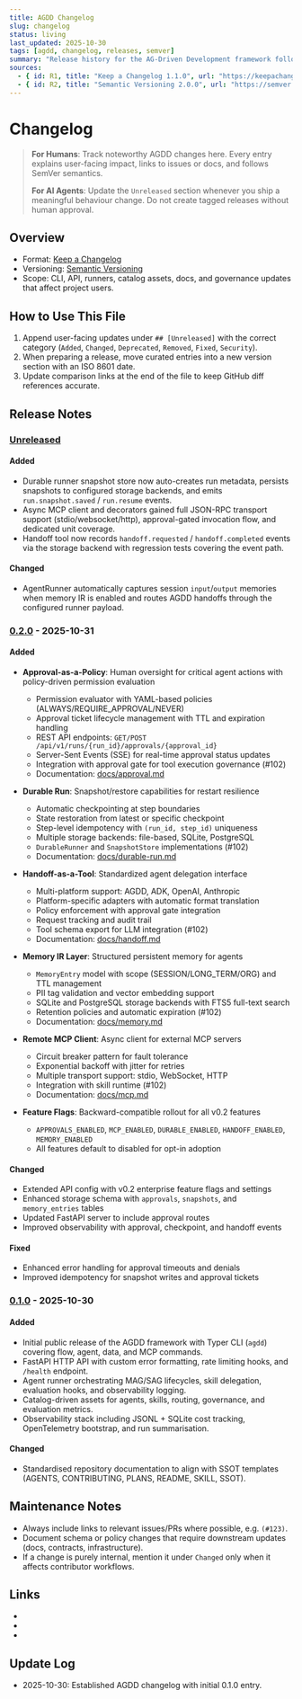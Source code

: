 ```yaml
---
title: AGDD Changelog
slug: changelog
status: living
last_updated: 2025-10-30
tags: [agdd, changelog, releases, semver]
summary: "Release history for the AG-Driven Development framework following Keep a Changelog and SemVer."
sources:
  - { id: R1, title: "Keep a Changelog 1.1.0", url: "https://keepachangelog.com/en/1.1.0/", accessed: "2025-10-30" }
  - { id: R2, title: "Semantic Versioning 2.0.0", url: "https://semver.org/spec/v2.0.0.html", accessed: "2025-10-30" }
---
```


# Changelog

> **For Humans**: Track noteworthy AGDD changes here. Every entry explains user-facing impact, links to issues or docs, and follows SemVer semantics.
>
> **For AI Agents**: Update the `Unreleased` section whenever you ship a meaningful behaviour change. Do not create tagged releases without human approval.

## Overview

- Format: [Keep a Changelog][keepachangelog]
- Versioning: [Semantic Versioning][semver]
- Scope: CLI, API, runners, catalog assets, docs, and governance updates that affect project users.

[keepachangelog]: https://keepachangelog.com/en/1.1.0/
[semver]: https://semver.org/spec/v2.0.0.html

## How to Use This File

1. Append user-facing updates under `## [Unreleased]` with the correct category (`Added`, `Changed`, `Deprecated`, `Removed`, `Fixed`, `Security`).
2. When preparing a release, move curated entries into a new version section with an ISO 8601 date.
3. Update comparison links at the end of the file to keep GitHub diff references accurate.

## Release Notes

### [Unreleased]

#### Added
- Durable runner snapshot store now auto-creates run metadata, persists snapshots to configured storage backends, and emits `run.snapshot.saved` / `run.resume` events.
- Async MCP client and decorators gained full JSON-RPC transport support (stdio/websocket/http), approval-gated invocation flow, and dedicated unit coverage.
- Handoff tool now records `handoff.requested` / `handoff.completed` events via the storage backend with regression tests covering the event path.

#### Changed
- AgentRunner automatically captures session `input`/`output` memories when memory IR is enabled and routes AGDD handoffs through the configured runner payload.

### [0.2.0] - 2025-10-31

#### Added
- **Approval-as-a-Policy**: Human oversight for critical agent actions with policy-driven permission evaluation
  - Permission evaluator with YAML-based policies (ALWAYS/REQUIRE_APPROVAL/NEVER)
  - Approval ticket lifecycle management with TTL and expiration handling
  - REST API endpoints: `GET/POST /api/v1/runs/{run_id}/approvals/{approval_id}`
  - Server-Sent Events (SSE) for real-time approval status updates
  - Integration with approval gate for tool execution governance (#102)
  - Documentation: [docs/approval.md](./docs/approval.md)

- **Durable Run**: Snapshot/restore capabilities for restart resilience
  - Automatic checkpointing at step boundaries
  - State restoration from latest or specific checkpoint
  - Step-level idempotency with `(run_id, step_id)` uniqueness
  - Multiple storage backends: file-based, SQLite, PostgreSQL
  - `DurableRunner` and `SnapshotStore` implementations (#102)
  - Documentation: [docs/durable-run.md](./docs/durable-run.md)

- **Handoff-as-a-Tool**: Standardized agent delegation interface
  - Multi-platform support: AGDD, ADK, OpenAI, Anthropic
  - Platform-specific adapters with automatic format translation
  - Policy enforcement with approval gate integration
  - Request tracking and audit trail
  - Tool schema export for LLM integration (#102)
  - Documentation: [docs/handoff.md](./docs/handoff.md)

- **Memory IR Layer**: Structured persistent memory for agents
  - `MemoryEntry` model with scope (SESSION/LONG_TERM/ORG) and TTL management
  - PII tag validation and vector embedding support
  - SQLite and PostgreSQL storage backends with FTS5 full-text search
  - Retention policies and automatic expiration (#102)
  - Documentation: [docs/memory.md](./docs/memory.md)

- **Remote MCP Client**: Async client for external MCP servers
  - Circuit breaker pattern for fault tolerance
  - Exponential backoff with jitter for retries
  - Multiple transport support: stdio, WebSocket, HTTP
  - Integration with skill runtime (#102)
  - Documentation: [docs/mcp.md](./docs/mcp.md)

- **Feature Flags**: Backward-compatible rollout for all v0.2 features
  - `APPROVALS_ENABLED`, `MCP_ENABLED`, `DURABLE_ENABLED`, `HANDOFF_ENABLED`, `MEMORY_ENABLED`
  - All features default to disabled for opt-in adoption

#### Changed
- Extended API config with v0.2 enterprise feature flags and settings
- Enhanced storage schema with `approvals`, `snapshots`, and `memory_entries` tables
- Updated FastAPI server to include approval routes
- Improved observability with approval, checkpoint, and handoff events

#### Fixed
- Enhanced error handling for approval timeouts and denials
- Improved idempotency for snapshot writes and approval tickets

### [0.1.0] - 2025-10-30

#### Added
- Initial public release of the AGDD framework with Typer CLI (`agdd`) covering flow, agent, data, and MCP commands.
- FastAPI HTTP API with custom error formatting, rate limiting hooks, and `/health` endpoint.
- Agent runner orchestrating MAG/SAG lifecycles, skill delegation, evaluation hooks, and observability logging.
- Catalog-driven assets for agents, skills, routing, governance, and evaluation metrics.
- Observability stack including JSONL + SQLite cost tracking, OpenTelemetry bootstrap, and run summarisation.

#### Changed
- Standardised repository documentation to align with SSOT templates (AGENTS, CONTRIBUTING, PLANS, README, SKILL, SSOT).

## Maintenance Notes

- Always include links to relevant issues/PRs where possible, e.g. `(#123)`.
- Document schema or policy changes that require downstream updates (docs, contracts, infrastructure).
- If a change is purely internal, mention it under `Changed` only when it affects contributor workflows.

## Links

- [Unreleased]: https://github.com/artificial-intelligence-first/agdd/compare/v0.2.0...HEAD
- [0.2.0]: https://github.com/artificial-intelligence-first/agdd/compare/v0.1.0...v0.2.0
- [0.1.0]: https://github.com/artificial-intelligence-first/agdd/releases/tag/v0.1.0

## Update Log

- 2025-10-30: Established AGDD changelog with initial 0.1.0 entry.
